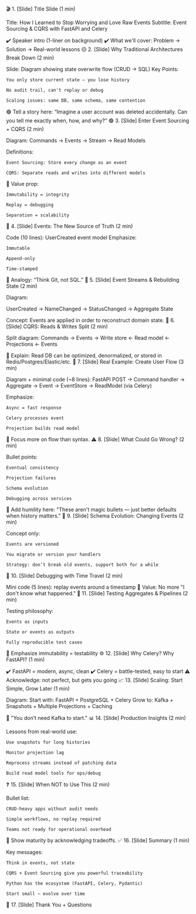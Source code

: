 🎬 1. [Slide] Title Slide (1 min)

Title: How I Learned to Stop Worrying and Love Raw Events
Subtitle: Event Sourcing & CQRS with FastAPI and Celery

✔️ Speaker intro (1-liner on background)
✔️ What we'll cover: Problem → Solution → Real-world lessons
🟡 2. [Slide] Why Traditional Architectures Break Down (2 min)

Slide: Diagram showing state overwrite flow (CRUD → SQL)
Key Points:

    You only store current state — you lose history

    No audit trail, can't replay or debug

    Scaling issues: same DB, same schema, same contention

🟢 Tell a story here: “Imagine a user account was deleted accidentally. Can you tell me exactly when, how, and why?”
🟢 3. [Slide] Enter Event Sourcing + CQRS (2 min)

Diagram: Commands → Events → Stream → Read Models

Definitions:

    Event Sourcing: Store every change as an event

    CQRS: Separate reads and writes into different models

🎯 Value prop:

    Immutability = integrity

    Replay = debugging

    Separation = scalability

🧱 4. [Slide] Events: The New Source of Truth (2 min)

Code (10 lines): UserCreated event model
Emphasize:

    Immutable

    Append-only

    Time-stamped

🧠 Analogy: “Think Git, not SQL.”
🧩 5. [Slide] Event Streams & Rebuilding State (2 min)

Diagram:

UserCreated → NameChanged → StatusChanged
 → Aggregate State

Concept: Events are applied in order to reconstruct domain state.
🔀 6. [Slide] CQRS: Reads & Writes Split (2 min)

Split diagram:
Commands → Events → Write store
← Read model ← Projections ← Events

🎯 Explain: Read DB can be optimized, denormalized, or stored in Redis/Postgres/Elastic/etc.
🧪 7. [Slide] Real Example: Create User Flow (3 min)

Diagram + minimal code (~8 lines):
FastAPI POST → Command handler → Aggregate → Event → EventStore → ReadModel (via Celery)

Emphasize:

    Async = fast response

    Celery processes event

    Projection builds read model

🎯 Focus more on flow than syntax.
⚠️ 8. [Slide] What Could Go Wrong? (2 min)

Bullet points:

    Eventual consistency

    Projection failures

    Schema evolution

    Debugging across services

🎯 Add humility here: "These aren't magic bullets — just better defaults when history matters."
🧠 9. [Slide] Schema Evolution: Changing Events (2 min)

Concept only:

    Events are versioned

    You migrate or version your handlers

    Strategy: don’t break old events, support both for a while

🧪 10. [Slide] Debugging with Time Travel (2 min)

Mini code (5 lines): replay events around a timestamp
🎯 Value: No more "I don't know what happened."
🧪 11. [Slide] Testing Aggregates & Pipelines (2 min)

Testing philosophy:

    Events as inputs

    State or events as outputs

    Fully reproducible test cases

🎯 Emphasize immutability = testability
⚙️ 12. [Slide] Why Celery? Why FastAPI? (1 min)

✔️ FastAPI = modern, async, clean
✔️ Celery = battle-tested, easy to start
⚠️ Acknowledge: not perfect, but gets you going
📈 13. [Slide] Scaling: Start Simple, Grow Later (1 min)

Diagram:
Start with: FastAPI + PostgreSQL + Celery
Grow to: Kafka + Snapshots + Multiple Projections + Caching

🎯 "You don’t need Kafka to start."
📊 14. [Slide] Production Insights (2 min)

Lessons from real-world use:

    Use snapshots for long histories

    Monitor projection lag

    Reprocess streams instead of patching data

    Build read model tools for ops/debug

❓ 15. [Slide] When NOT to Use This (2 min)

Bullet list:

    CRUD-heavy apps without audit needs

    Simple workflows, no replay required

    Teams not ready for operational overhead

🎯 Show maturity by acknowledging tradeoffs.
✅ 16. [Slide] Summary (1 min)

Key messages:

    Think in events, not state

    CQRS + Event Sourcing give you powerful traceability

    Python has the ecosystem (FastAPI, Celery, Pydantic)

    Start small — evolve over time

🙏 17. [Slide] Thank You + Questions
